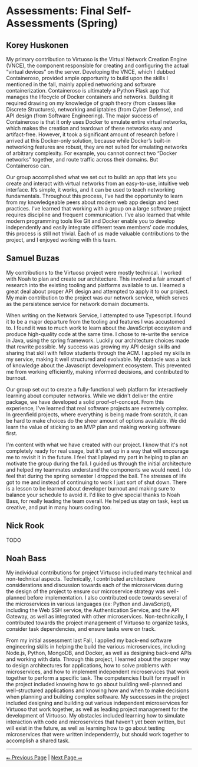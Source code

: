 # Assessments: Final Self-Assessments (Spring)

## Korey Huskonen

My primary contribution to Virtuoso is the Virtual Network Creation Engine (VNCE), the component responsible for creating and configuring the actual “virtual devices” on the server. Developing the VNCE, which I dubbed Containeroso, provided ample opportunity to build upon the skills I mentioned in the fall, mainly applied networking and software containerization. Containeroso is ultimately a Python Flask app that manages the lifecycle of Docker containers and networks. Building it required drawing on my knowledge of graph theory (from classes like Discrete Structures), networking and iptables (from Cyber Defense), and API design (from Software Engineering). The major success of Containeroso is that it only uses Docker to emulate entire virtual networks, which makes the creation and teardown of these networks easy and artifact-free. However, it took a significant amount of research before I arrived at this Docker-only solution, because while Docker’s built-in networking features are robust, they are not suited for emulating networks of arbitrary complexity. For example, you cannot connect two “Docker networks” together, and route traffic across their domains. But Containeroso can. 

Our group accomplished what we set out to build: an app that lets you create and interact with virtual networks from an easy-to-use, intuitive web interface. It’s simple, it works, and it can be used to teach networking fundamentals. Throughout this process, I’ve had the opportunity to learn from my knowledgeable peers about modern web app design and best practices. I’ve learned that working with a group on a large software project requires discipline and frequent communication. I’ve also learned that while modern programming tools like Git and Docker enable you to develop independently and easily integrate different team members’ code modules, this process is still not trivial. Each of us made valuable contributions to the project, and I enjoyed working with this team. 

## Samuel Buzas

My contributions to the Virtuoso project were mostly technical. I worked with Noah to plan and create our architecture. This involved a fair amount of research into the existing tooling and platforms available to us. I learned a great deal about proper API design and attempted to apply it to our project. My main contribution to the project was our network service, which serves as the persistence service for network domain documents.

When writing on the Network Service, I attempted to use Typescript. I found it to be a major departure from the tooling and features I was accustomed to. I found it was to much work to learn about the JavaScript ecosystem and produce high-quality code at the same time. I chose to re-write the service in Java, using the spring framework. Luckily our architecture choices made that rewrite possible. My success was growing my API design skills and sharing that skill with fellow students through the ACM. I applied my skills in my service, making it well structured and evolvable. My obstacle was a lack of knowledge about the Javascript development ecosystem. This prevented me from working efficiently, making informed decisions, and contributed to burnout.

Our group set out to create a fully-functional web platform for interactively learning about computer networks. While we didn't deliver the entire package, we have developed a solid proof-of-concept. From this experience, I've learned that real software projects are extremely complex. In greenfield projects, where everything is being made from scratch, it can be hard to make choices do the sheer amount of options available. We did learn the value of sticking to an MVP plan and making working software first. 

I'm content with what we have created with our project. I know that it's not completely ready for real usage, but it's set up in a way that will encourage me to revisit it in the future. I feel that I played my part in helping to plan an motivate the group during the fall. I guided us through the initial architecture and helped my teammates understand the components we would need. I do feel that during the spring semester I dropped the ball. The stresses of life got to me and instead of continuing to work I just sort of shut down. There is a lesson to be learned about developer burnout and making sure to balance your schedule to avoid it. I'd like to give special thanks to Noah Bass, for really leading the team overall. He helped us stay on task, kept us creative, and put in many hours coding too.


## Nick Rook

TODO

## Noah Bass

My individual contributions for project Virtuoso included many technical and non-technical aspects. Technically, I contributed architecture considerations and discussion towards each of the microservices during the design of the project to ensure our microservice strategy was well-planned before implementation. I also contributed code towards several of the microservices in various languages (ex: Python and JavaScript), including the Web SSH service, the Authentication Service, and the API Gateway, as well as integrated with other microservices. Non-technically, I contributed towards the project management of Virtuoso to organize tasks, consider task dependencies, and ensure tasks were on track.

From my initial assessment last Fall, I applied my back-end software engineering skills in helping the build the various microservices, including Node.js, Python, MongoDB, and Docker, as well as designing back-end APIs and working with data. Through this project, I learned about the proper way to design architectures for applications, how to solve problems with microservices, and how to implement independent microservices that work together to perform a specific task. The competencies I built for myself in the project included knowing how to go about building well-planned and well-structured applications and knowing how and when to make decisions when planning and building complex software. My successes in the project included designing and building out various independent microservices for Virtuoso that work together, as well as leading project management for the development of Virtuoso. My obstacles included learning how to simulate interaction with code and microservices that haven’t yet been written, but will exist in the future, as well as learning how to go about testing microservices that were written independently, but should work together to accomplish a shared task.

---

[⭠ Previous Page](07a-initial-self-assessments.md) | [Next Page ⭢](#)

